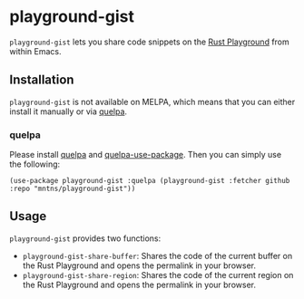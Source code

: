 # playground-gist

`playground-gist` lets you share code snippets on the [Rust Playground](https://play.rust-lang.org/) from within Emacs.

## Installation

`playground-gist` is not available on MELPA, which means that you can either install it manually or via [quelpa](https://github.com/quelpa/quelpa). 

### quelpa

Please install [quelpa](https://github.com/quelpa/quelpa) and [quelpa-use-package](https://github.com/quelpa/quelpa-use-package). Then you can simply use the following:

```elisp
(use-package playground-gist :quelpa (playground-gist :fetcher github :repo "mntns/playground-gist"))
```

## Usage

`playground-gist` provides two functions:

- `playground-gist-share-buffer`: Shares the code of the current buffer on the Rust Playground and opens the permalink in your browser.
- `playground-gist-share-region`: Shares the code of the current region on the Rust Playground and opens the permalink in your browser. 
